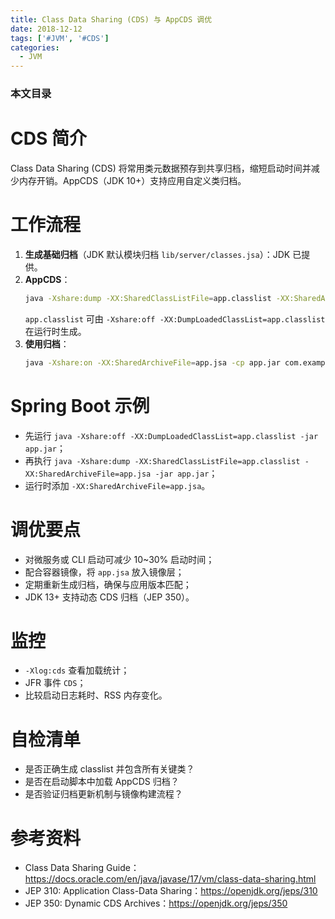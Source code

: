 ```yaml
---
title: Class Data Sharing (CDS) 与 AppCDS 调优
date: 2018-12-12
tags: ['#JVM', '#CDS']
categories:
  - JVM
---
```


### 本文目录
<!-- toc -->

# CDS 简介
Class Data Sharing (CDS) 将常用类元数据预存到共享归档，缩短启动时间并减少内存开销。AppCDS（JDK 10+）支持应用自定义类归档。

# 工作流程
1. **生成基础归档**（JDK 默认模块归档 `lib/server/classes.jsa`）：JDK 已提供。
2. **AppCDS**：
   ```bash
   java -Xshare:dump -XX:SharedClassListFile=app.classlist -XX:SharedArchiveFile=app.jsa -cp app.jar com.example.Main
   ```
   `app.classlist` 可由 `-Xshare:off -XX:DumpLoadedClassList=app.classlist` 在运行时生成。
3. **使用归档**：
   ```bash
   java -Xshare:on -XX:SharedArchiveFile=app.jsa -cp app.jar com.example.Main
   ```

# Spring Boot 示例
- 先运行 `java -Xshare:off -XX:DumpLoadedClassList=app.classlist -jar app.jar`；
- 再执行 `java -Xshare:dump -XX:SharedClassListFile=app.classlist -XX:SharedArchiveFile=app.jsa -jar app.jar`；
- 运行时添加 `-XX:SharedArchiveFile=app.jsa`。

# 调优要点
- 对微服务或 CLI 启动可减少 10~30% 启动时间；
- 配合容器镜像，将 `app.jsa` 放入镜像层；
- 定期重新生成归档，确保与应用版本匹配；
- JDK 13+ 支持动态 CDS 归档（JEP 350）。

# 监控
- `-Xlog:cds` 查看加载统计；
- JFR 事件 `CDS`；
- 比较启动日志耗时、RSS 内存变化。

# 自检清单
- 是否正确生成 classlist 并包含所有关键类？
- 是否在启动脚本中加载 AppCDS 归档？
- 是否验证归档更新机制与镜像构建流程？

# 参考资料
- Class Data Sharing Guide：https://docs.oracle.com/en/java/javase/17/vm/class-data-sharing.html
- JEP 310: Application Class-Data Sharing：https://openjdk.org/jeps/310
- JEP 350: Dynamic CDS Archives：https://openjdk.org/jeps/350
